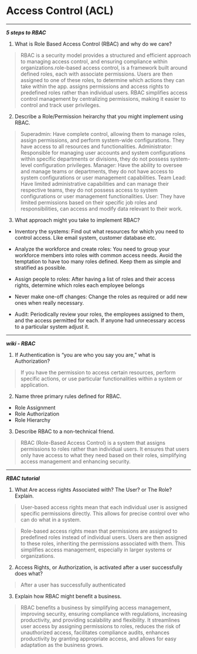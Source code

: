 # Access Control (ACL)

----

**_5 steps to RBAC_**

1. What is Role Based Access Control (RBAC) and why do we care?

> RBAC is a security model provides a structured and efficient approach to managing access control, and ensuring compliance within organizations.role-based access control, is a framework built around defined roles, each with associate permissions. Users are then assigned to one of these roles, to determine which actions they can take within the app.
assigns permissions and access rights to predefined roles rather than individual users. RBAC simplifies access control management by centralizing permissions, making it easier to control and track user privileges.

2. Describe a Role/Permission heirarchy that you might implement using RBAC.

 > Superadmin: Have complete control, allowing them to manage roles, assign permissions, and perform system-wide configurations. They have access to all resources and functionalities.
> Administrator: Responsible for managing user accounts and system configurations within specific departments or divisions, they do not possess system-level configuration privileges.
 > Manager: Have the ability to oversee and manage teams or departments, they do not have access to system configurations or user management capabilities.
  > Team Lead: Have limited administrative capabilities and can manage their respective teams, they do not possess access to system configurations or user management functionalities.
  > User: They have limited permissions based on their specific job roles and responsibilities, can access and modify data relevant to their work.

3. What approach might you take to implement RBAC?


 * Inventory the systems: Find out what resources for which you need to control access. Like email system, customer database etc. 

 * Analyze the workforce and create roles: You need to group your workforce members into roles with common access needs.  Avoid the temptation to have too many roles defined. Keep them as simple and stratified as possible.

* Assign people to roles: After having a  list of roles and their access rights, determine which roles each employee belongs 

* Never make one-off changes: Change the roles as required or add new ones when really necessary. 

* Audit: Periodically review your roles, the employees assigned to them, and the access permitted for each. If anyone had unnecessary access to a particular system adjust it.

----

**_wiki - RBAC_**


1. If Authentication is “you are who you say you are,” what is Authorization?

> If you have the permission to access certain resources, perform specific actions, or use particular functionalities within a system or application.

2. Name three primary rules defined for RBAC.

 * Role Assignment 
 * Role Authorization
 * Role Hierarchy

3. Describe RBAC to a non-technical friend.

> RBAC (Role-Based Access Control) is a system that assigns permissions to roles rather than individual users. It ensures that users only have access to what they need based on their roles, simplifying access management and enhancing security.

----

**_RBAC tutorial_**

1. What Are access rights Associated with? The User? or The Role? Explain.

>User-based access rights mean that each individual user is assigned specific permissions directly. This allows for precise control over who can do what in a system.

> Role-based access rights mean that permissions are assigned to predefined roles instead of individual users. Users are then assigned to these roles, inheriting the permissions associated with them. This simplifies access management, especially in larger systems or organizations.
 


2. Access Rights, or Authorization, is activated after a user successfully does what?

> After a user has successfully authenticated

3. Explain how RBAC might benefit a business.

> RBAC benefits a business by simplifying access management, improving security, ensuring compliance with regulations, increasing productivity, and providing scalability and flexibility. It streamlines user access by assigning permissions to roles, reduces the risk of unauthorized access, facilitates compliance audits, enhances productivity by granting appropriate access, and allows for easy adaptation as the business grows.

